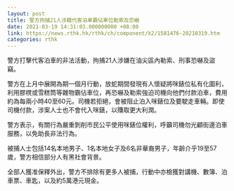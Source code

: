 ```yaml
---
layout: post
title: 警方拘捕21人涉藉代客泊車霸佔車位勒索及恐嚇
date: 2021-03-19 14:31:03.000000000 +08:00
link: https://news.rthk.hk/rthk/ch/component/k2/1581476-20210319.htm
categories: rthk
---
```


警方打擊代客泊車的非法活動，拘捕21人涉嫌在油尖區內勒索、刑事恐嚇及盜竊。

警方在上月中展開為期一個月行動，放蛇期間發現有人懷疑將咪錶位私有化圖利，利用膠櫈或雪糕筒等雜物霸佔車位，再恐嚇及勒索強迫司機向他們付款泊車，費用約為每兩小時40至60元。司機若拒絕，會被阻止泊入咪錶位及要駛走車輛。即使司機付款，涉案人士也不會代入咪錶，以賺取更大利潤。

警方表示，有關行為嚴重剝削市民公平使用咪錶位權利，呼籲司機勿光顧街邊泊車服務，以免助長非法行為。

被捕人士包括14名本地男子、1名本地女子及6名非華裔男子，年齡介乎19至57歲，警方相信部分人有黑社會背景。

全部人獲准保釋外出，警方不排除有更多人被捕，行動中亦檢獲對講機、數簿、泊車票、車匙，以及約5萬港元現金。
